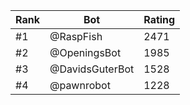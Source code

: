 Rank|Bot|Rating
---|---|---
#1|@RaspFish|2471
#2|@OpeningsBot|1985
#3|@DavidsGuterBot|1528
#4|@pawnrobot|1228
